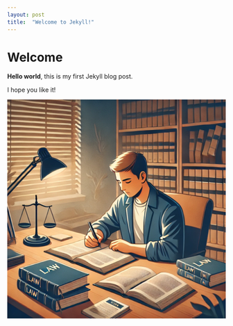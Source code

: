 ```yaml
---
layout: post
title:  "Welcome to Jekyll!"
---
```


# Welcome

**Hello world**, this is my first Jekyll blog post.

I hope you like it!

![4d76e791-2e6c-4133-a7ad-4738aa7d7d33](../images/2024-11-15-first/4d76e791-2e6c-4133-a7ad-4738aa7d7d33.webp)
